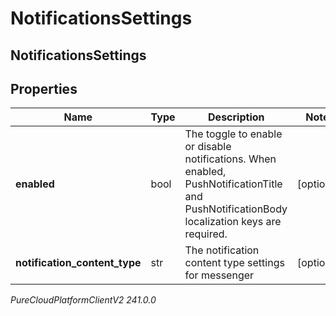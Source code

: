 # NotificationsSettings

## NotificationsSettings

## Properties

|Name | Type | Description | Notes|
|------------ | ------------- | ------------- | -------------|
| **enabled** | bool | The toggle to enable or disable notifications. When enabled, PushNotificationTitle and PushNotificationBody localization keys are required. | [optional] |
| **notification_content_type** | str | The notification content type settings for messenger | [optional] |



_PureCloudPlatformClientV2 241.0.0_
